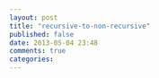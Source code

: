 ```yaml
---
layout: post
title: "recursive-to-non-recursive"
published: false
date: 2013-05-04 23:48
comments: true
categories: 
---
```

